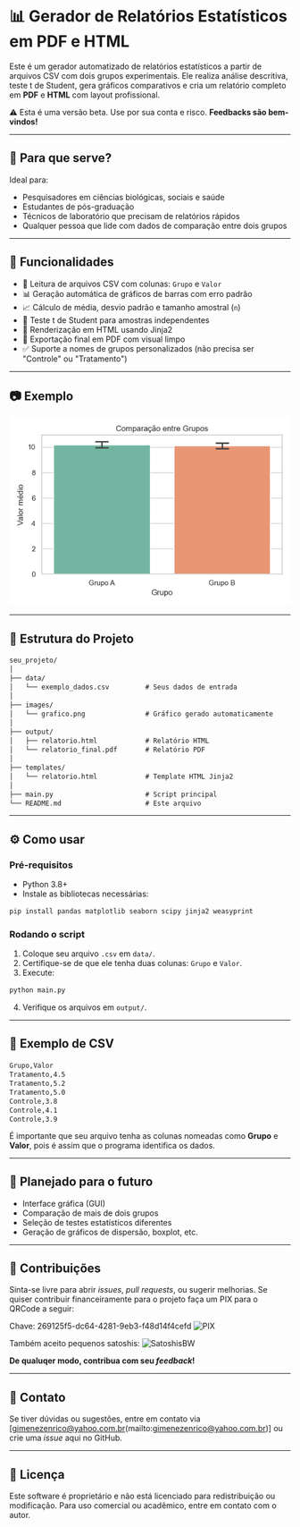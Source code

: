 # 📊 Gerador de Relatórios Estatísticos em PDF e HTML

Este é um gerador automatizado de relatórios estatísticos a partir de arquivos CSV com dois grupos experimentais. Ele realiza análise descritiva, teste t de Student, gera gráficos comparativos e cria um relatório completo em **PDF** e **HTML** com layout profissional.

⚠️ Esta é uma versão beta. Use por sua conta e risco. **Feedbacks são bem-vindos!**

---

## 🧪 Para que serve?

Ideal para:

* Pesquisadores em ciências biológicas, sociais e saúde
* Estudantes de pós-graduação
* Técnicos de laboratório que precisam de relatórios rápidos
* Qualquer pessoa que lide com dados de comparação entre dois grupos

---

## 🚀 Funcionalidades

* 📁 Leitura de arquivos CSV com colunas: `Grupo` e `Valor`
* 📊 Geração automática de gráficos de barras com erro padrão
* 📈 Cálculo de média, desvio padrão e tamanho amostral (`n`)
* 🧪 Teste t de Student para amostras independentes
* 📄 Renderização em HTML usando Jinja2
* 📌 Exportação final em PDF com visual limpo
* ✅ Suporte a nomes de grupos personalizados (não precisa ser "Controle" ou "Tratamento")

---

## 📷 Exemplo

![Exemplo do gráfico gerado](images/grafico.png)

---

## 📂 Estrutura do Projeto

```
seu_projeto/
│
├── data/
│   └── exemplo_dados.csv         # Seus dados de entrada
│
├── images/
│   └── grafico.png               # Gráfico gerado automaticamente
│
├── output/
│   ├── relatorio.html            # Relatório HTML
│   └── relatorio_final.pdf       # Relatório PDF
│
├── templates/
│   └── relatorio.html            # Template HTML Jinja2
│
├── main.py                       # Script principal
└── README.md                     # Este arquivo
```

---

## ⚙️ Como usar

### Pré-requisitos

* Python 3.8+
* Instale as bibliotecas necessárias:

```bash
pip install pandas matplotlib seaborn scipy jinja2 weasyprint
```

### Rodando o script

1. Coloque seu arquivo `.csv` em `data/`.
2. Certifique-se de que ele tenha duas colunas: `Grupo` e `Valor`.
3. Execute:

```bash
python main.py
```

4. Verifique os arquivos em `output/`.

---

## 📀 Exemplo de CSV

```csv
Grupo,Valor
Tratamento,4.5
Tratamento,5.2
Tratamento,5.0
Controle,3.8
Controle,4.1
Controle,3.9
```
É importante que seu arquivo tenha as colunas nomeadas como **Grupo** e **Valor**, pois é assim que o programa identifica os dados.

---

## 📌 Planejado para o futuro

* Interface gráfica (GUI)
* Comparação de mais de dois grupos
* Seleção de testes estatísticos diferentes
* Geração de gráficos de dispersão, boxplot, etc.

---

## 🤝 Contribuições

Sinta-se livre para abrir *issues*, *pull requests*, ou sugerir melhorias.
Se quiser contribuir financeiramente para o projeto faça um PIX para o QRCode a seguir:

Chave: 269125f5-dc64-4281-9eb3-f48d14f4cefd
![PIX](./.img/PIX.png=200x200)

Também aceito pequenos satoshis:
![SatoshisBW](./.img/BTC.png=200x200)

**De qualuqer modo, contribua com seu _feedback_!**

---

## 📢 Contato

Se tiver dúvidas ou sugestões, entre em contato via \[gimenezenrico@yahoo.com.br(mailto:gimenezenrico@yahoo.com.br)] ou crie uma *issue* aqui no GitHub.

---

## 🧠 Licença

Este software é proprietário e não está licenciado para redistribuição ou modificação. Para uso comercial ou acadêmico, entre em contato com o autor.
